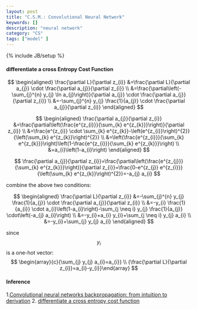 ```yaml
---
layout: post
title: "C.S.M.: Convolutional Neural Network"
keywords: [] 
description: "neural network"
category: "CS"
tags: ["model" ]
---
```

{% include JB/setup %}

#### differentiate a cross Entropy Cost Function

$$
\begin{aligned} \frac{\partial L}{\partial z_{i}} &=\frac{\partial L}{\partial a_{j}} \cdot \frac{\partial a_{j}}{\partial z_{i}} \\ &=\frac{\partial\left(-\sum_{j}^{n} y_{j} \ln a_{j}\right)}{\partial a_{j}} \cdot \frac{\partial a_{j}}{\partial z_{i}} \\ &=-\sum_{j}^{n} y_{j} \frac{1}{a_{j}} \cdot \frac{\partial a_{j}}{\partial z_{i}} \end{aligned}
$$


$$
\begin{aligned} \frac{\partial a_{j}}{\partial z_{i}} &=\frac{\partial\left(\frac{e^{z_{i}}}{\sum_{k} e^{z_{k}}}\right)}{\partial z_{i}} \\ &=\frac{e^{z_{i}} \cdot \sum_{k} e^{z_{k}}-\left(e^{z_{i}}\right)^{2}}{\left(\sum_{k} e^{z_{k}}\right)^{2}} \\ &=\left(\frac{e^{z_{i}}}{\sum_{k} e^{z_{k}}}\right)\left(1-\frac{e^{z_{i}}}{\sum_{k} e^{z_{k}}}\right) \\ &=a_{i}\left(1-a_{i}\right) \end{aligned}
$$


$$
\frac{\partial a_{j}}{\partial z_{i}}=\frac{\partial\left(\frac{e^{z_{j}}}{\sum_{k} e^{z_{k}}}\right)}{\partial z_{i}}=\frac{0-e^{z_{j}} e^{z_{i}}}{\left(\sum_{k} e^{z_{k}}\right)^{2}}=-a_{j} a_{i}
$$

combine the above two conditions:

$$
\begin{aligned} \frac{\partial L}{\partial z_{i}} &=-\sum_{j}^{n} y_{j} \frac{1}{a_{j}} \cdot \frac{\partial a_{j}}{\partial z_{i}} \\ &=-y_{i} \frac{1}{a_{i}} \cdot a_{i}\left(1-a_{i}\right)-\sum_{j \neq i} y_{j} \frac{1}{a_{j}} \cdot\left(-a_{j} a_{i}\right) \\ &=-y_{i}+a_{i} y_{i}+\sum_{j \neq i} y_{j} a_{i} \\ &=-y_{i}+\sum_{j} y_{j} a_{i} \end{aligned}
$$


since $$y_{i}$$ is a one-hot vector:
$$
\begin{array}{c}{\sum_{j} y_{j} a_{i}=a_{i}} \\ {\frac{\partial L}{\partial z_{i}}=a_{i}-y_{i}}\end{array}
$$





#### Inference
1.[Convolutional neural networks backpropagation: from intuition to derivation](https://grzegorzgwardys.wordpress.com/2016/04/22/8/)
2. [differentiate a cross entropy cost function](https://wu-2018.github.io/2018/11/02/differentiate-a-cross-entropy-cost-function.html)


